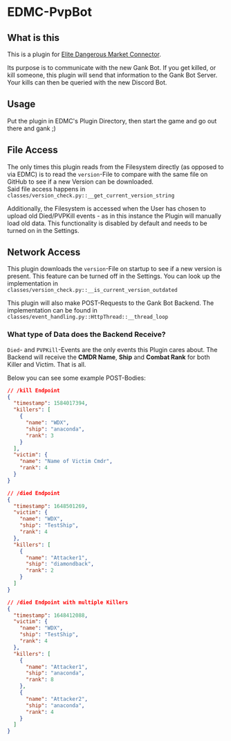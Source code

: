 # EDMC-PvpBot

## What is this
This is a plugin for [Elite Dangerous Market Connector](https://github.com/EDCD/EDMarketConnector).

Its purpose is to communicate with the new Gank Bot. If you get killed, or kill someone, 
this plugin will send that information to the Gank Bot Server.
Your kills can then be queried with the new Discord Bot.

## Usage
Put the plugin in EDMC's Plugin Directory, then start the game and go out there and gank ;)

## File Access
The only times this plugin reads from the Filesystem directly (as opposed to via EDMC) is to read the `version`-File
to compare with the same file on GitHub to see if a new Version can be downloaded.  
Said file access happens in `classes/version_check.py::__get_current_version_string`

Additionally, the Filesystem is accessed when the User has chosen to upload old Died/PVPKill events - as in this
instance the Plugin will manually load old data. This functionality is disabled by default and 
needs to be turned on in the Settings.
## Network Access
This plugin downloads the `version`-File on startup to see if a new version is present.
This feature can be turned off in the Settings. You can look up the implementation in 
`classes/version_check.py::__is_current_version_outdated` 

This plugin will also make POST-Requests to the Gank Bot Backend. 
The implementation can be found in `classes/event_handling.py::HttpThread::__thread_loop`

### What type of Data does the Backend Receive?
`Died`- and `PVPKill`-Events are the only events this Plugin cares about.
The Backend will receive the **CMDR Name**, **Ship** and **Combat Rank** for both Killer and Victim. That is all.

Below you can see some example POST-Bodies:
```json
// /kill Endpoint
{
  "timestamp": 1584017394,
  "killers": [
    {
      "name": "WDX",
      "ship": "anaconda",
      "rank": 3
    }
  ],
  "victim": {
    "name": "Name of Victim Cmdr",
    "rank": 4
  }
}

// /died Endpoint
{
  "timestamp": 1648501269,
  "victim": {
    "name": "WDX",
    "ship": "TestShip",
    "rank": 4
  },
  "killers": [
    {
      "name": "Attacker1",
      "ship": "diamondback",
      "rank": 2
    }
  ]
}

// /died Endpoint with multiple Killers
{
  "timestamp": 1648412088,
  "victim": {
    "name": "WDX",
    "ship": "TestShip",
    "rank": 4
  },
  "killers": [
    {
      "name": "Attacker1",
      "ship": "anaconda",
      "rank": 8
    },
    {
      "name": "Attacker2",
      "ship": "anaconda",
      "rank": 4
    }
  ]
}
```